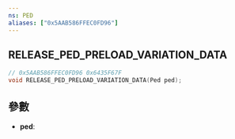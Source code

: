 ```yaml
---
ns: PED
aliases: ["0x5AAB586FFEC0FD96"]
---
```

## RELEASE_PED_PRELOAD_VARIATION_DATA

```c
// 0x5AAB586FFEC0FD96 0x6435F67F
void RELEASE_PED_PRELOAD_VARIATION_DATA(Ped ped);
```

## 參數
* **ped**: 

